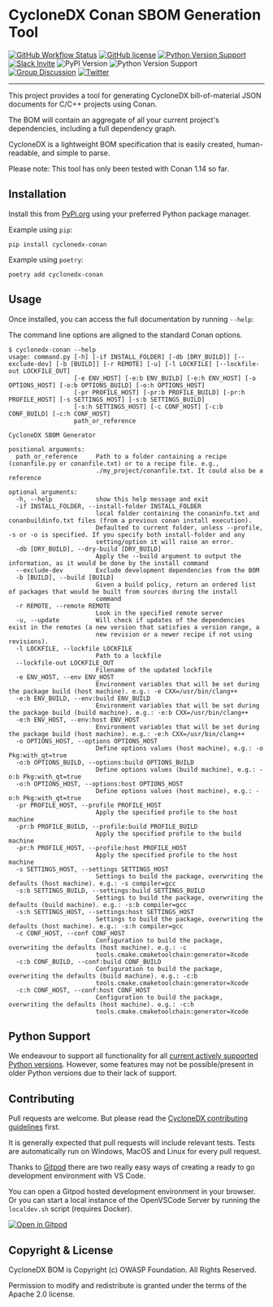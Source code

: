 # CycloneDX Conan SBOM Generation Tool

[![GitHub Workflow Status](https://img.shields.io/github/actions/workflow/status/CycloneDX/cyclonedx-conan/ci.yml?branch=main)](https://github.com/CycloneDX/cyclonedx-conan/actions/workflows/ci.yml)
[![GitHub license](https://img.shields.io/github/license/CycloneDX/cyclonedx-conan)](https://github.com/CycloneDX/cyclonedx-conan/blob/main/LICENSE)
[![Python Version Support](https://img.shields.io/badge/https://-cyclonedx.org-blue)](https://cyclonedx.org/)
[![Slack Invite](https://img.shields.io/badge/Slack-Join-blue?logo=slack&labelColor=393939)](https://cyclonedx.org/slack/invite)
![PyPI Version](https://img.shields.io/pypi/v/cyclonedx-conan?label=PyPI&logo=pypi)
![Python Version Support](https://img.shields.io/badge/python-3.6+-blue)
[![Group Discussion](https://img.shields.io/badge/discussion-groups.io-blue)](https://groups.io/g/CycloneDX)
[![Twitter](https://img.shields.io/twitter/url/http/shields.io.svg?style=social&label=Follow)](https://twitter.com/CycloneDX_Spec)

----

This project provides a tool for generating CycloneDX bill-of-material JSON documents for C/C++ projects using Conan.

The BOM will contain an aggregate of all your current project's dependencies, including a full dependency graph.

CycloneDX is a lightweight BOM specification that is easily created, human-readable, and simple to parse.

Please note: This tool has only been tested with Conan 1.14 so far.

## Installation

Install this from [PyPi.org](https://pypi.org/project/cyclonedx-conan/) using your preferred Python package manager.

Example using `pip`:

```shell
pip install cyclonedx-conan
```

Example using `poetry`:

```shell
poetry add cyclonedx-conan
```

## Usage

Once installed, you can access the full documentation by running `--help`:

The command line options are aligned to the standard Conan options.

```text
$ cyclonedx-conan --help
usage: command.py [-h] [-if INSTALL_FOLDER] [-db [DRY_BUILD]] [--exclude-dev] [-b [BUILD]] [-r REMOTE] [-u] [-l LOCKFILE] [--lockfile-out LOCKFILE_OUT]
                  [-e ENV_HOST] [-e:b ENV_BUILD] [-e:h ENV_HOST] [-o OPTIONS_HOST] [-o:b OPTIONS_BUILD] [-o:h OPTIONS_HOST]
                  [-pr PROFILE_HOST] [-pr:b PROFILE_BUILD] [-pr:h PROFILE_HOST] [-s SETTINGS_HOST] [-s:b SETTINGS_BUILD]
                  [-s:h SETTINGS_HOST] [-c CONF_HOST] [-c:b CONF_BUILD] [-c:h CONF_HOST]
                  path_or_reference

CycloneDX SBOM Generator

positional arguments:
  path_or_reference     Path to a folder containing a recipe (conanfile.py or conanfile.txt) or to a recipe file. e.g.,
                        ./my_project/conanfile.txt. It could also be a reference

optional arguments:
  -h, --help            show this help message and exit
  -if INSTALL_FOLDER, --install-folder INSTALL_FOLDER
                        local folder containing the conaninfo.txt and conanbuildinfo.txt files (from a previous conan install execution).
                        Defaulted to current folder, unless --profile, -s or -o is specified. If you specify both install-folder and any
                        setting/option it will raise an error.
  -db [DRY_BUILD], --dry-build [DRY_BUILD]
                        Apply the --build argument to output the information, as it would be done by the install command
  --exclude-dev         Exclude development dependencies from the BOM
  -b [BUILD], --build [BUILD]
                        Given a build policy, return an ordered list of packages that would be built from sources during the install
                        command
  -r REMOTE, --remote REMOTE
                        Look in the specified remote server
  -u, --update          Will check if updates of the dependencies exist in the remotes (a new version that satisfies a version range, a
                        new revision or a newer recipe if not using revisions).
  -l LOCKFILE, --lockfile LOCKFILE
                        Path to a lockfile
  --lockfile-out LOCKFILE_OUT
                        Filename of the updated lockfile
  -e ENV_HOST, --env ENV_HOST
                        Environment variables that will be set during the package build (host machine). e.g.: -e CXX=/usr/bin/clang++
  -e:b ENV_BUILD, --env:build ENV_BUILD
                        Environment variables that will be set during the package build (build machine). e.g.: -e:b CXX=/usr/bin/clang++
  -e:h ENV_HOST, --env:host ENV_HOST
                        Environment variables that will be set during the package build (host machine). e.g.: -e:h CXX=/usr/bin/clang++
  -o OPTIONS_HOST, --options OPTIONS_HOST
                        Define options values (host machine), e.g.: -o Pkg:with_qt=true
  -o:b OPTIONS_BUILD, --options:build OPTIONS_BUILD
                        Define options values (build machine), e.g.: -o:b Pkg:with_qt=true
  -o:h OPTIONS_HOST, --options:host OPTIONS_HOST
                        Define options values (host machine), e.g.: -o:h Pkg:with_qt=true
  -pr PROFILE_HOST, --profile PROFILE_HOST
                        Apply the specified profile to the host machine
  -pr:b PROFILE_BUILD, --profile:build PROFILE_BUILD
                        Apply the specified profile to the build machine
  -pr:h PROFILE_HOST, --profile:host PROFILE_HOST
                        Apply the specified profile to the host machine
  -s SETTINGS_HOST, --settings SETTINGS_HOST
                        Settings to build the package, overwriting the defaults (host machine). e.g.: -s compiler=gcc
  -s:b SETTINGS_BUILD, --settings:build SETTINGS_BUILD
                        Settings to build the package, overwriting the defaults (build machine). e.g.: -s:b compiler=gcc
  -s:h SETTINGS_HOST, --settings:host SETTINGS_HOST
                        Settings to build the package, overwriting the defaults (host machine). e.g.: -s:h compiler=gcc
  -c CONF_HOST, --conf CONF_HOST
                        Configuration to build the package, overwriting the defaults (host machine). e.g.: -c
                        tools.cmake.cmaketoolchain:generator=Xcode
  -c:b CONF_BUILD, --conf:build CONF_BUILD
                        Configuration to build the package, overwriting the defaults (build machine). e.g.: -c:b
                        tools.cmake.cmaketoolchain:generator=Xcode
  -c:h CONF_HOST, --conf:host CONF_HOST
                        Configuration to build the package, overwriting the defaults (host machine). e.g.: -c:h
                        tools.cmake.cmaketoolchain:generator=Xcode
```

## Python Support

We endeavour to support all functionality for all [current actively supported Python versions](https://www.python.org/downloads/).
However, some features may not be possible/present in older Python versions due to their lack of support.

## Contributing

Pull requests are welcome. But please read the
[CycloneDX contributing guidelines](https://github.com/CycloneDX/.github/blob/master/CONTRIBUTING.md) first.

It is generally expected that pull requests will include relevant tests.
Tests are automatically run on Windows, MacOS and Linux for every pull request.

Thanks to [Gitpod](https://gitpod.io/) there are two really easy ways of
creating a ready to go development environment with VS Code.

You can open a Gitpod hosted development environment in your browser. Or you
can start a local instance of the OpenVSCode Server by running the
`localdev.sh` script (requires Docker).

[![Open in Gitpod](https://gitpod.io/button/open-in-gitpod.svg)](https://gitpod.io/#https://github.com/CycloneDX/cyclonedx-conan)

## Copyright & License

CycloneDX BOM is Copyright (c) OWASP Foundation. All Rights Reserved.

Permission to modify and redistribute is granted under the terms of the Apache 2.0 license.
